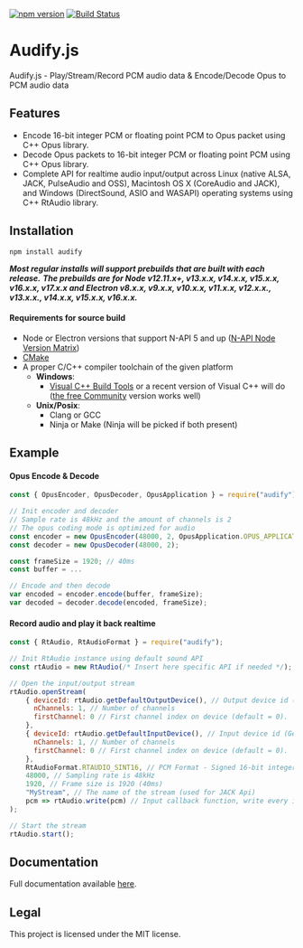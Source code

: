 [![npm version](https://badge.fury.io/js/audify.svg)](https://badge.fury.io/js/audify)
[![Build Status](https://travis-ci.com/almoghamdani/audify.svg?branch=master)](https://travis-ci.com/almoghamdani/audify)

# Audify.js
Audify.js - Play/Stream/Record PCM audio data &amp; Encode/Decode Opus to PCM audio data

## Features
* Encode 16-bit integer PCM or floating point PCM to Opus packet using C++ Opus library.
* Decode Opus packets to 16-bit integer PCM or floating point PCM using C++ Opus library.
* Complete API for realtime audio input/output across Linux (native ALSA, JACK, PulseAudio and OSS), Macintosh OS X (CoreAudio and JACK), and Windows (DirectSound, ASIO and WASAPI) operating systems using C++ RtAudio library.

## Installation
```
npm install audify
```

***Most regular installs will support prebuilds that are built with each release.***
***The prebuilds are for Node v12.11.x+, v13.x.x, v14.x.x, v15.x.x, v16.x.x, v17.x.x and Electron v8.x.x, v9.x.x, v10.x.x, v11.x.x, v12.x.x., v13.x.x., v14.x.x, v15.x.x, v16.x.x.***

#### Requirements for source build

* Node or Electron versions that support N-API 5 and up ([N-API Node Version Matrix](https://nodejs.org/docs/latest/api/n-api.html#node-api-version-matrix))
* [CMake](http://www.cmake.org/download/)
* A proper C/C++ compiler toolchain of the given platform
    * **Windows**:
        * [Visual C++ Build Tools](https://visualstudio.microsoft.com/visual-cpp-build-tools/) or a recent version of Visual C++ will do ([the free Community](https://www.visualstudio.com/products/visual-studio-community-vs) version works well)
    * **Unix/Posix**:
        * Clang or GCC
        * Ninja or Make (Ninja will be picked if both present)

## Example
#### Opus Encode & Decode
```javascript
const { OpusEncoder, OpusDecoder, OpusApplication } = require("audify");

// Init encoder and decoder
// Sample rate is 48kHz and the amount of channels is 2
// The opus coding mode is optimized for audio
const encoder = new OpusEncoder(48000, 2, OpusApplication.OPUS_APPLICATION_AUDIO);
const decoder = new OpusDecoder(48000, 2);

const frameSize = 1920; // 40ms
const buffer = ...

// Encode and then decode
var encoded = encoder.encode(buffer, frameSize);
var decoded = decoder.decode(encoded, frameSize);
```

#### Record audio and play it back realtime
```javascript
const { RtAudio, RtAudioFormat } = require("audify");

// Init RtAudio instance using default sound API
const rtAudio = new RtAudio(/* Insert here specific API if needed */);

// Open the input/output stream
rtAudio.openStream(
	{ deviceId: rtAudio.getDefaultOutputDevice(), // Output device id (Get all devices using `getDevices`)
	  nChannels: 1, // Number of channels
	  firstChannel: 0 // First channel index on device (default = 0).
	},
	{ deviceId: rtAudio.getDefaultInputDevice(), // Input device id (Get all devices using `getDevices`)
	  nChannels: 1, // Number of channels
	  firstChannel: 0 // First channel index on device (default = 0).
	},
	RtAudioFormat.RTAUDIO_SINT16, // PCM Format - Signed 16-bit integer
	48000, // Sampling rate is 48kHz
	1920, // Frame size is 1920 (40ms)
	"MyStream", // The name of the stream (used for JACK Api)
	pcm => rtAudio.write(pcm) // Input callback function, write every input pcm data to the output buffer
);

// Start the stream
rtAudio.start();
```

## Documentation
Full documentation available [here](https://almoghamdani.github.io/audify/).

## Legal
This project is licensed under the MIT license.
